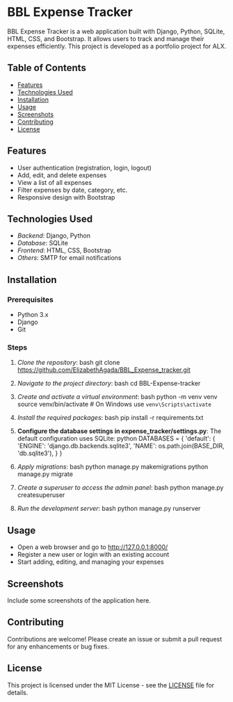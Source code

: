 # BBL Expense Tracker

BBL Expense Tracker is a web application built with Django, Python, SQLite, HTML, CSS, and Bootstrap. It allows users to track and manage their expenses efficiently. This project is developed as a portfolio project for ALX.

## Table of Contents
- [Features](#features)
- [Technologies Used](#technologies-used)
- [Installation](#installation)
- [Usage](#usage)
- [Screenshots](#screenshots)
- [Contributing](#contributing)
- [License](#license)

## Features
- User authentication (registration, login, logout)
- Add, edit, and delete expenses
- View a list of all expenses
- Filter expenses by date, category, etc.
- Responsive design with Bootstrap

## Technologies Used
- *Backend*: Django, Python
- *Database*: SQLite
- *Frontend*: HTML, CSS, Bootstrap
- *Others*: SMTP for email notifications

## Installation

### Prerequisites
- Python 3.x
- Django
- Git

### Steps
1. *Clone the repository*:
    bash
    git clone https://github.com/ElizabethAgada/BBL_Expense_tracker.git
    
2. *Navigate to the project directory*:
    bash
    cd BBL-Expense-tracker
    
3. *Create and activate a virtual environment*:
    bash
    python -m venv venv
    source venv/bin/activate  # On Windows use `venv\Scripts\activate`
    
4. *Install the required packages*:
    bash
    pip install -r requirements.txt
    
5. **Configure the database settings in expense_tracker/settings.py**:
    The default configuration uses SQLite:
    python
    DATABASES = {
        'default': {
            'ENGINE': 'django.db.backends.sqlite3',
            'NAME': os.path.join(BASE_DIR, 'db.sqlite3'),
        }
    }
    
6. *Apply migrations*:
    bash
    python manage.py makemigrations
    python manage.py migrate
    
7. *Create a superuser to access the admin panel*:
    bash
    python manage.py createsuperuser
    
8. *Run the development server*:
    bash
    python manage.py runserver
    

## Usage
- Open a web browser and go to http://127.0.0.1:8000/
- Register a new user or login with an existing account
- Start adding, editing, and managing your expenses

## Screenshots
Include some screenshots of the application here.

## Contributing
Contributions are welcome! Please create an issue or submit a pull request for any enhancements or bug fixes.

## License
This project is licensed under the MIT License - see the [LICENSE](LICENSE) file for details.